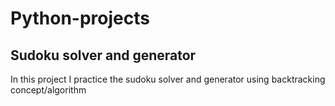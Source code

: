 # Python-projects

## Sudoku solver and generator

In this project I practice the sudoku solver and generator using backtracking concept/algorithm
